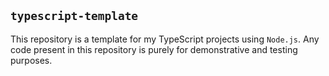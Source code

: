 ## `typescript-template`
This repository is a template for my TypeScript projects using `Node.js`. Any code present in this repository is purely for demonstrative and testing purposes.
